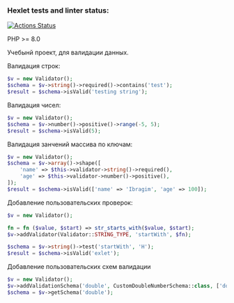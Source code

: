 ### Hexlet tests and linter status:
[![Actions Status](https://github.com/memontarius/php-oop-project-60/actions/workflows/hexlet-check.yml/badge.svg)](https://github.com/memontarius/php-oop-project-60/actions)

PHP >= 8.0

Учебынй проект, для валидации данных.

Валидация строк:
```php
$v = new Validator();
$schema = $v->string()->required()->contains('test');
$result = $schema->isValid('testing string');
```

Валидация чисел:
```php
$v = new Validator();
$schema = $v->number()->positive()->range(-5, 5);
$result = $schema->isValid(5);
```

Валидация занчений массива по ключам:
```php
$v = new Validator();
$schema = $v->array()->shape([
    'name' => $this->validator->string()->required(),
    'age' => $this->validator->number()->positive(),
]);
$result = $schema->isValid(['name' => 'Ibragim', 'age' => 100]);
```

Добавление пользовательских проверок:
```php
$v = new Validator();

fn = fn ($value, $start) => str_starts_with($value, $start);
$v->addValidator(Validator::STRING_TYPE, 'startWith', $fn);

$schema = $v->string()->test('startWith', 'H');
$result = $schema->isValid('exlet');
```

Добавление пользовательских схем валидации
```php
$v = new Validator();
$v->addValidationSchema('double', CustomDoubleNumberSchema::class, ['double']);
$schema = $v->getSchema('double');
```






